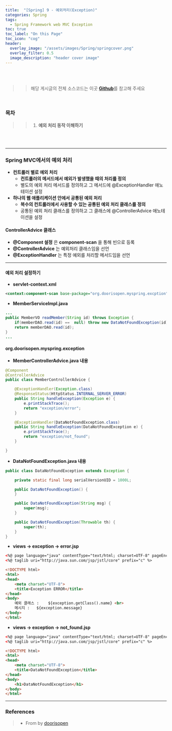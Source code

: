 ```yaml
---
title:  "[Spring] 9 - 예외처리(Exception)"
categories: Spring
tags:
  - Spring Framework web MVC Exception
toc: true
toc_label: "On this Page"
toc_icon: "cog"
header:
  overlay_image: "/assets/images/Spring/springcover.png"
  overlay_filter: 0.5
  image_description: "header cover image"
---
```


<br />
<br />

>> 해당 게시글의 전체 소스코드는 이곳 <a href="https://github.com/doorisopen/SpringSpring/tree/55e32924a3b2bbb9e287e7765e9d234f16d8cb4e"><strong>Github</strong></a>를 참고해 주세요

<br />

### 목차
>> 1. __예외 처리 동작 이해하기__

<br />
<br />


<hr />

### Spring MVC에서의 예외 처리
* __컨트롤러 별로 예외 처리__
  + __컨트롤러의 메서드에서 예외가 발생했을 때의 처리를 정의__
  + 별도의 예외 처리 메서드를 정의하고 그 메서드에 @ExceptionHandler 애노테이션 설정
* __하나의 웹 애플리케이션 안에서 공통된 예외 처리__
  + __복수의 컨트롤러에서 사용할 수 있는 공통된 예외 처리 클래스를 정의__
  + 공통된 예외 처리 클래스를 정의하고 그 클래스에 @ControllerAdvice 애노테이션을 설정

#### ControllerAdvice 클래스
* __@Component 설정__ 은 __component-scan__ 을 통해 빈으로 등록
* __@ControllerAdvice__ 는 예외처리 클래스임을 선언
* __@ExceptionHandler__ 는 특정 예외를 처리할 메서드임을 선언

<hr />

#### 예외 처리 설정하기
* __servlet-context.xml__

``` xml
<context:component-scan base-package="org.doorisopen.myspring.excption" />
```

* __MemberServiceImpl.java__

``` java
...
public MemberVO readMember(String id) throws Exception {
    if(memberDAO.read(id) ==  null) throw new DataNotFoundException(id);
    return memberDAO.read(id);
}
...
```

#### org.doorisopen.myspring.exception
* __MemberControllerAdvice.java 내용__

``` java
@Component
@ControllerAdvice
public class MemberControllerAdvice {

    @ExceptionHandler(Exception.class)
    @ResponseStatus(HttpStatus.INTERNAL_SERVER_ERROR)
    public String handleException(Exception e) {
    	e.printStackTrace();
        return "exception/error";
    }

    @ExceptionHandler(DataNotFoundException.class)
    public String handleException(DataNotFoundException e) {
    	e.printStackTrace();
        return "exception/not_found";
    }

}
```

* __DataNotFoundException.java 내용__

``` java
public class DataNotFoundException extends Exception {

	private static final long serialVersionUID = 1000L;

    public DataNotFoundException() {
    }

    public DataNotFoundException(String msg) {
        super(msg);
    }

    public DataNotFoundException(Throwable th) {
        super(th);
    }
}
```

* __views -> exception -> error.jsp__

``` html
<%@ page language="java" contentType="text/html; charset=UTF-8" pageEncoding="UTF-8"%>
<%@ taglib uri="http://java.sun.com/jsp/jstl/core" prefix="c" %>

<!DOCTYPE html>
<html>
<head>
	<meta charset="UTF-8">
	<title>Exception ERROR</title>
</head>
<body>
	예외 클래스 :	${exception.getClass().name} <br>
  	메시지 : 	${exception.message}
</body>
</html>
```

* __views -> exception -> not_found.jsp__

``` html
<%@ page language="java" contentType="text/html; charset=UTF-8" pageEncoding="UTF-8"%>
<%@ taglib uri="http://java.sun.com/jsp/jstl/core" prefix="c" %>

<!DOCTYPE html>
<html>
<head>
	<meta charset="UTF-8">
	<title>DataNotFoundException</title>
</head>
<body>
	<h1>DataNotFoundException</h1>  
</body>
</html>
```

<hr />

### References
> * From by [doorisopen](https://doorisopen.github.io/)
